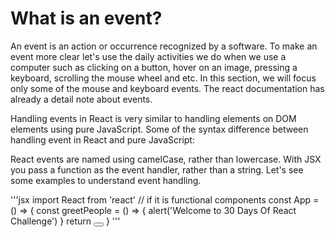 # What is an event?
An event is an action or occurrence recognized by a software. To make an event more clear let's use the daily activities we do when we use a computer such as clicking on a button, hover on an image, pressing a keyboard, scrolling the mouse wheel and etc. In this section, we will focus only some of the mouse and keyboard events. The react documentation has already a detail note about events.

Handling events in React is very similar to handling elements on DOM elements using pure JavaScript. Some of the syntax difference between handling event in React and pure JavaScript:

React events are named using camelCase, rather than lowercase.
With JSX you pass a function as the event handler, rather than a string.
Let's see some examples to understand event handling.

'''jsx
import React from 'react'
// if it is functional components
const App = () => {
  const greetPeople = () => {
    alert('Welcome to 30 Days Of React Challenge')
  }
  return <button onClick={greetPeople}> </button>
}
'''


